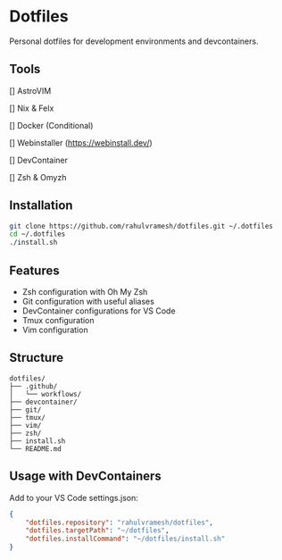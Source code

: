 # Dotfiles

Personal dotfiles for development environments and devcontainers.

## Tools
[] AstroVIM 

[] Nix & Felx 

[] Docker (Conditional) 

[] Webinstaller (https://webinstall.dev/) 

[] DevContainer 

[] Zsh & Omyzh

## Installation

```bash
git clone https://github.com/rahulvramesh/dotfiles.git ~/.dotfiles
cd ~/.dotfiles
./install.sh
```

## Features

- Zsh configuration with Oh My Zsh
- Git configuration with useful aliases
- DevContainer configurations for VS Code
- Tmux configuration
- Vim configuration

## Structure

```
dotfiles/
├── .github/
│   └── workflows/
├── devcontainer/
├── git/
├── tmux/
├── vim/
├── zsh/
├── install.sh
└── README.md
```

## Usage with DevContainers

Add to your VS Code settings.json:
```json
{
    "dotfiles.repository": "rahulvramesh/dotfiles",
    "dotfiles.targetPath": "~/dotfiles",
    "dotfiles.installCommand": "~/dotfiles/install.sh"
}
```
